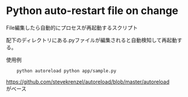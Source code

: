 # Python auto-restart file on change

File編集したら自動的にプロセスが再起動するスクリプト

配下のディレクトリにある.pyファイルが編集されると自動検知して再起動する。

使用例 
```
    python autoreload python app/sample.py
```

https://github.com/stevekrenzel/autoreload/blob/master/autoreload  
がベース